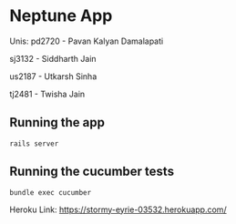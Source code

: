 # Neptune App 

Unis:
pd2720 - Pavan Kalyan Damalapati

sj3132 - Siddharth Jain

us2187 - Utkarsh Sinha

tj2481 - Twisha Jain



## Running the app

`rails server`

## Running the cucumber tests

`bundle exec cucumber`

Heroku Link: https://stormy-eyrie-03532.herokuapp.com/
